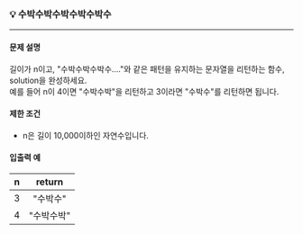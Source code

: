 ### 💡 수박수박수박수박수박수
***

#### 문제 설명
길이가 n이고, "수박수박수박수...."와 같은 패턴을 유지하는 문자열을 리턴하는 함수, solution을 완성하세요.
</br>예를 들어 n이 4이면 "수박수박"을 리턴하고 3이라면 "수박수"를 리턴하면 됩니다.

#### 제한 조건
* n은 길이 10,000이하인 자연수입니다.

#### 입출력 예
|n|return|
|:---:|:---:|
|3|"수박수"|
|4|"수박수박"|
